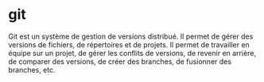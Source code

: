 # git

Git est un système de gestion de versions distribué. Il permet de gérer des versions de fichiers, de répertoires et de projets. Il permet de travailler en équipe sur un projet, de gérer les conflits de versions, de revenir en arrière, de comparer des versions, de créer des branches, de fusionner des branches, etc.